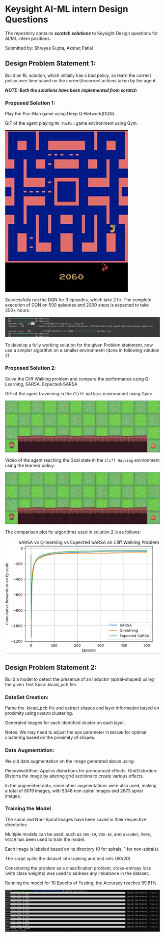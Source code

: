 # Keysight AI-ML intern Design Questions
The repository contains ***scratch solutions*** to Keysight Design questions for AI/ML intern positions.

Submitted by: Shreyas Gupta, Akshet Patial

## Design Problem Statement 1: 
Build an RL solution, which initially has a bad policy, so learn the correct policy over time based on the correct/incorrect actions taken by the agent.

***NOTE: Both the solutions have been implemented from scratch***

### Proposed Solution 1:
Play the Pac-Man game using Deep Q-Network(DQN).

GIF of the agent playing `MS PacMan` game environment using Gym:

![Agent Playing](assets/pacman.gif)


Successfully run the DQN for 3 episodes, which take 2 hr. The complete execution of DQN on 500 episodes and 2000 steps is expected to take 300+ hours.

![Agent Playing](assets/episode.png)

To develop a fully working solution for the given Problem statement, now use a simpler algorithm on a smaller environment  (done in following solution 2)

### Proposed Solution 2:
Solve the Cliff Walking problem and compare the performance using Q-Learning, SARSA, Expected-SARSA

GIF of the agent traversing in the `Cliff Walking` environment using Gym:

![Agent Playing](assets/cliffwalking.gif)


Video of the agent reaching the Goal state in the `Cliff Walking` environment using the learned policy:

![Agent Playing](assets/episode548.gif)


The comparison plot for algorithms used in solution 2 is as follows:

![Agent Playing](assets/plot.png)

## Design Problem Statement 2:
Build a model to detect the presence of an Inductor (spiral-shaped) using the given Test Spiral.kicad_pcb file.

### DataSet Creation: 
Parse the .kicad_pcb file and extract shapes and layer information based on proximity using `DBSCAN` clustering.

Generated images for each identified cluster on each layer.

Notes:
We may need to adjust the eps parameter in `DBSCAN` for optimal clustering based on the proximity of shapes.

### Data Augmentation:
We did data augmentation on the image generated above using:

PiecewiseAffine: Applies distortions for pronounced effects.
GridDistortion: Distorts the image by altering grid sections to create various effects.

In the augmented data, some other augmentations were also used, making a total of 8019 images, with 5346 non-spiral images and 2673 spiral images.

### Training the Model

The spiral and Non-Spiral Images have been saved in their respective directories

Multiple models can be used, such as `VGG-19`, `VGG-16`, and `AlexNet`; here, `VGG19` has been used to train the model.

Each image is labeled based on its directory (0 for spirals, 1 for non-spirals).

The script splits the dataset into training and test sets (80/20).

Considering the problem as a classification problem, cross-entropy loss (with class weights) was used to address any imbalance in the dataset.

Running the model for 10 Epochs of Testing, the Accuracy reaches 99.81%.

![Test Accuracy Image](assets/Output.png)

